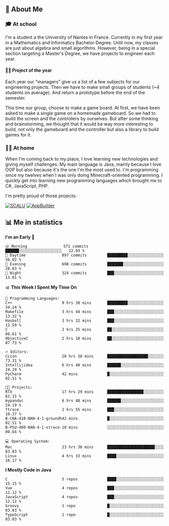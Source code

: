 ## 👀 About Me

### 🎓 At school

I'm a student a the University of Nantes in France. Currently in my first year in a Mathematics and Informatics Bachelor Degree. Until now, my classes are just about algebra and small algorithms. However, being in a special section targeting a Master's Degree, we have projects to engineer each year. 

#### 🔧🔬 Project of the year

Each year our "managers" give us a list of a few subjects for our engineering projects. Then we have to make small groups of students (~4 students on average). And return a prototype before the end of the semester.

This time our group, choose to make a game board. At first, we have been asked to make a single game on a homemade gameboard. So we had to build the screen and the controllers by ourselves. 
But after some thinking and brainstorming, we thought that it would be way more interesting to build, not only the gameboard and the controller but also a library to build games for it.

### 👨‍💻 At home

When I'm coming back to my place, I love learning new technologies and giving myself challenges. My main language is Java, mainly because I love OOP but also because it's the one I'm the most used to. I'm programming since my twelves when I was only doing Minecraft-oriented programming.  I quickly get into learning new programming languages which brought me to C#, JavaScript, PHP. 

I'm pretty proud of those projects:

[![SCALU](https://github-readme-stats.vercel.app/api/pin?username=renardfute&repo=SCALU)](https://github.com/renardfute/scalu)
[![AppBuilder](https://github-readme-stats.vercel.app/api/pin?username=pulsedev2&repo=AppBuilder)](https://github.com/pulsedev2/AppBuilder)

## 📊 Me in statistics
<!--START_SECTION:waka-->
**I'm an Early 🐤** 

```text
🌞 Morning                571 commits         ██████░░░░░░░░░░░░░░░░░░░   22.93 % 
🌆 Daytime                897 commits         █████████░░░░░░░░░░░░░░░░   36.02 % 
🌃 Evening                698 commits         ███████░░░░░░░░░░░░░░░░░░   28.03 % 
🌙 Night                  324 commits         ███░░░░░░░░░░░░░░░░░░░░░░   13.01 % 
```


📊 **This Week I Spent My Time On** 

```text
💬 Programming Languages: 
C++                      9 hrs 38 mins       █████████░░░░░░░░░░░░░░░░   34.24 % 
Makefile                 3 hrs 44 mins       ███░░░░░░░░░░░░░░░░░░░░░░   13.32 % 
Haskell                  3 hrs 32 mins       ███░░░░░░░░░░░░░░░░░░░░░░   12.59 % 
C                        2 hrs 25 mins       ██░░░░░░░░░░░░░░░░░░░░░░░   08.61 % 
ObjectiveC               2 hrs 10 mins       ██░░░░░░░░░░░░░░░░░░░░░░░   07.73 % 

🔥 Editors: 
CLion                    20 hrs 38 mins      ██████████████████░░░░░░░   73.31 % 
Intellijidea             6 hrs 48 mins       ██████░░░░░░░░░░░░░░░░░░░   24.19 % 
PyCharm                  42 mins             █░░░░░░░░░░░░░░░░░░░░░░░░   02.51 % 

🐱‍💻 Projects: 
RTX                      17 hrs 29 mins      ████████████████░░░░░░░░░   62.15 % 
mypandoc                 6 hrs 48 mins       ██████░░░░░░░░░░░░░░░░░░░   24.19 % 
ftrace                   2 hrs 55 mins       ███░░░░░░░░░░░░░░░░░░░░░░   10.37 % 
B-CNA-410-NAN-4-1-groundh42 mins             █░░░░░░░░░░░░░░░░░░░░░░░░   02.51 % 
B-PSU-400-NAN-4-1-strace-10 mins             ░░░░░░░░░░░░░░░░░░░░░░░░░   00.64 % 

💻 Operating System: 
Mac                      23 hrs 36 mins      █████████████████████░░░░   83.83 % 
Linux                    4 hrs 33 mins       ████░░░░░░░░░░░░░░░░░░░░░   16.17 % 
```

**I Mostly Code in Java** 

```text
C                        5 repos             ████░░░░░░░░░░░░░░░░░░░░░   15.15 % 
Vue                      4 repos             ███░░░░░░░░░░░░░░░░░░░░░░   12.12 % 
JavaScript               4 repos             ███░░░░░░░░░░░░░░░░░░░░░░   12.12 % 
Groovy                   1 repo              █░░░░░░░░░░░░░░░░░░░░░░░░   03.03 % 
TypeScript               1 repo              █░░░░░░░░░░░░░░░░░░░░░░░░   03.03 % 
```




<!--END_SECTION:waka-->
